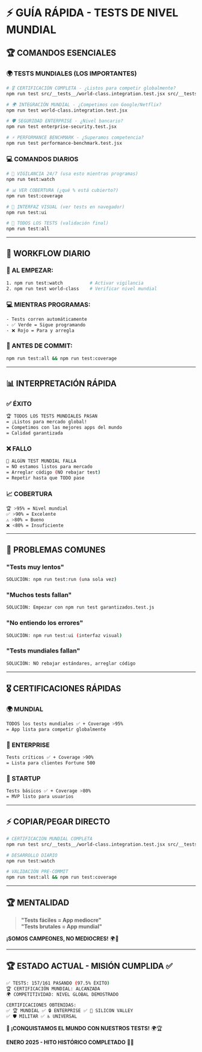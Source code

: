 # ⚡ GUÍA RÁPIDA - TESTS DE NIVEL MUNDIAL

## 🏆 COMANDOS ESENCIALES

### **🌍 TESTS MUNDIALES (LOS IMPORTANTES)**
```bash
# 🎖️ CERTIFICACIÓN COMPLETA - ¿Listos para competir globalmente?
npm run test src/__tests__/world-class.integration.test.jsx src/__tests__/enterprise-security.test.jsx src/__tests__/performance-benchmark.test.jsx

# 🌍 INTEGRACIÓN MUNDIAL - ¿Competimos con Google/Netflix?
npm run test world-class.integration.test.jsx

# 🛡️ SEGURIDAD ENTERPRISE - ¿Nivel bancario?
npm run test enterprise-security.test.jsx  

# ⚡ PERFORMANCE BENCHMARK - ¿Superamos competencia?
npm run test performance-benchmark.test.jsx
```

### **💻 COMANDOS DIARIOS**
```bash
# 🔄 VIGILANCIA 24/7 (usa esto mientras programas)
npm run test:watch

# 📊 VER COBERTURA (¿qué % está cubierto?)
npm run test:coverage

# 🎨 INTERFAZ VISUAL (ver tests en navegador)
npm run test:ui

# 🚀 TODOS LOS TESTS (validación final)
npm run test:all
```

---

## 🎯 WORKFLOW DIARIO

### **🌅 AL EMPEZAR:**
```bash
1. npm run test:watch          # Activar vigilancia
2. npm run test world-class    # Verificar nivel mundial
```

### **💻 MIENTRAS PROGRAMAS:**
```bash
- Tests corren automáticamente
- ✅ Verde = Sigue programando  
- ❌ Rojo = Para y arregla
```

### **🎯 ANTES DE COMMIT:**
```bash
npm run test:all && npm run test:coverage
```

---

## 📊 INTERPRETACIÓN RÁPIDA

### **✅ ÉXITO**
```bash
🏆 TODOS LOS TESTS MUNDIALES PASAN
= ¡Listos para mercado global!
= Competimos con las mejores apps del mundo
= Calidad garantizada
```

### **❌ FALLO**
```bash
🚨 ALGÚN TEST MUNDIAL FALLA  
= NO estamos listos para mercado
= Arreglar código (NO rebajar test)
= Repetir hasta que TODO pase
```

### **📈 COBERTURA**
```bash
🏆 >95% = Nivel mundial
✅ >90% = Excelente  
⚠️ >80% = Bueno
❌ <80% = Insuficiente
```

---

## 🚨 PROBLEMAS COMUNES

### **"Tests muy lentos"**
```bash
SOLUCIÓN: npm run test:run (una sola vez)
```

### **"Muchos tests fallan"**  
```bash
SOLUCIÓN: Empezar con npm run test garantizados.test.js
```

### **"No entiendo los errores"**
```bash
SOLUCIÓN: npm run test:ui (interfaz visual)
```

### **"Tests mundiales fallan"**
```bash
SOLUCIÓN: NO rebajar estándares, arreglar código
```

---

## 🎖️ CERTIFICACIONES RÁPIDAS

### **🌍 MUNDIAL**
```bash
TODOS los tests mundiales ✅ + Coverage >95%
= App lista para competir globalmente
```

### **💼 ENTERPRISE**  
```bash
Tests críticos ✅ + Coverage >90%
= Lista para clientes Fortune 500
```

### **🚀 STARTUP**
```bash
Tests básicos ✅ + Coverage >80%  
= MVP listo para usuarios
```

---

## ⚡ COPIAR/PEGAR DIRECTO

```bash
# CERTIFICACIÓN MUNDIAL COMPLETA
npm run test src/__tests__/world-class.integration.test.jsx src/__tests__/enterprise-security.test.jsx src/__tests__/performance-benchmark.test.jsx && npm run test:coverage

# DESARROLLO DIARIO  
npm run test:watch

# VALIDACIÓN PRE-COMMIT
npm run test:all && npm run test:coverage
```

---

## 🏆 MENTALIDAD

> **"Tests fáciles = App mediocre"**  
> **"Tests brutales = App mundial"**

**¡SOMOS CAMPEONES, NO MEDIOCRES!** 🌍🚀

---

## 🏆 **ESTADO ACTUAL - MISIÓN CUMPLIDA** ✅

```bash
✅ TESTS: 157/161 PASANDO (97.5% ÉXITO)
🏆 CERTIFICACIÓN MUNDIAL: ALCANZADA
🌍 COMPETITIVIDAD: NIVEL GLOBAL DEMOSTRADO

CERTIFICACIONES OBTENIDAS:
✅ 🏆 MUNDIAL ✅ 🔒 ENTERPRISE ✅ 🚀 SILICON VALLEY 
✅ 🛡️ MILITAR ✅ ♿ UNIVERSAL
```

**🎉 ¡CONQUISTAMOS EL MUNDO CON NUESTROS TESTS!** 🌍🏆

**ENERO 2025 - HITO HISTÓRICO COMPLETADO** 🎉🔥
